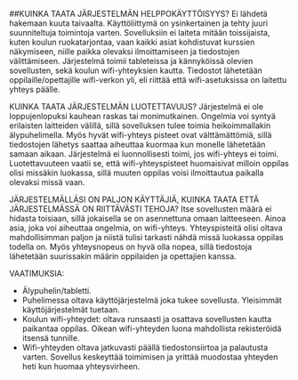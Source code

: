 ##KUINKA TAATA JÄRJESTELMÄN HELPPOKÄYTTÖISYYS?
Ei lähdetä hakemaan kuuta taivaalta. Käyttöliittymä on ysinkertainen ja tehty juuri suunniteltuja toimintoja varten. 
Sovelluksiin ei laiteta mitään toissijaista, kuten koulun ruokatarjontaa, vaan kaikki asiat kohdistuvat 
kurssien näkymiseen, niille paikka olevaksi ilmoittamiseen ja tiedostojen välittämiseen. 
Järjestelmä toimii tableteissa ja kännyköissä olevien sovellusten, sekä koulun wifi-yhteyksien kautta.
Tiedostot lähetetään oppilaille/opettajille wifi-verkon yli, eli riittää että wifi-asetuksissa on laitettu yhteys päälle.


KUINKA TAATA JÄRJESTELMÄN LUOTETTAVUUS?
 Järjestelmä ei ole loppujenlopuksi kauhean raskas tai monimutkainen. 
 Ongelmia voi syntyä erilaisten laitteiden välillä, sillä sovelluksen tulee toimia heikoimmallakin älypuhelimella.
 Myös hyvät wifi-yhteys pisteet ovat välttämättömiä, sillä tiedostojen lähetys saattaa aiheuttaa kuormaa kun monelle 
 lähetetään samaan aikaan. 
 Järjestelmä ei luonnollisesti toimi, jos wifi-yhteys ei toimi. 
 Luotettavuuteen vaatii se, että wifi-yhteyspisteet huomaisivat milloin oppilas olisi missäkin luokassa, 
 sillä muuten oppilas voisi ilmoittautua paikalla olevaksi missä vaan.

JÄRJESTELMÄLLÄSI ON PALJON KÄYTTÄJIÄ, KUINKA TAATA ETTÄ JÄRJESTELMÄSSÄ ON RIITTÄVÄSTI TEHOJA?
Itse sovellusten määrä ei hidasta toisiaan, sillä jokaisella se on asennettuna omaan laitteeseen. 
Ainoa asia, joka voi aiheuttaa ongelmia, on wifi-yhteys. 
Yhteyspisteitä olisi oltava mahdollisimman paljon ja niistä tulisi tarkasti nähdä missä luokassa oppilas todella on. 
Myös yhteysnopeus on hyvä olla nopea, sillä tiedostoja lähetetään suurissakin määrin oppilaiden ja opettajien kanssa.


VAATIMUKSIA:
- Älypuhelin/tabletti.
- Puhelimessa oltava käyttöjärjestelmä joka tukee sovellusta. Yleisimmät käyttöjärjestelmät tuetaan.
- Koulun wifi-yhteydet: oltava runsaasti ja osattava sovellusten kautta paikantaa oppilas. 
Oikean wifi-yhteyden luona mahdollista rekisteröidä itsensä tunnille.
- Wifi-yhteyden oltava jatkuvasti päällä tiedostonsiirtoa ja palautusta varten. 
Sovellus keskeyttää toimimisen ja yrittää muodostaa yhteyden heti kun huomaa yhteysvirheen.

